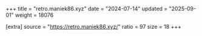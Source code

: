 +++
title = "retro.maniek86.xyz"
date = "2024-07-14"
updated = "2025-09-01"
weight = 18076

[extra]
source = "https://retro.maniek86.xyz/"
ratio = 97
size = 18
+++
